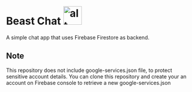# Beast Chat  <img src="https://upload.wikimedia.org/wikipedia/commons/thumb/f/f5/Tiger_Icon.svg/1200px-Tiger_Icon.svg.png" alt="alt text" width="50" height="50"> 

A simple chat app that uses Firebase Firestore as backend.



## Note

This repository does not include google-services.json file, to protect sensitive account details. You can clone this repository and create your an account on Firebase console to retrieve a new google-services.json

